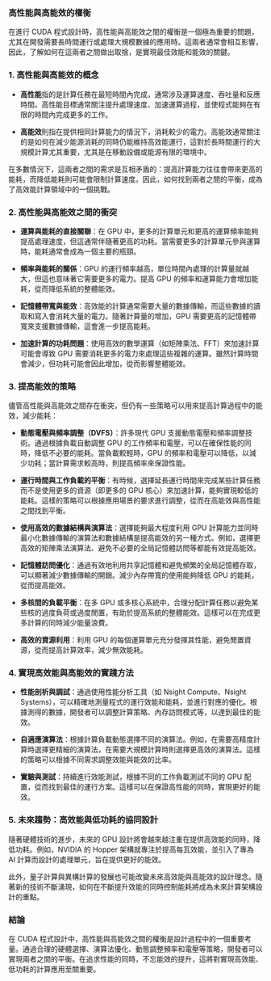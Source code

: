 ### 高性能與高能效的權衡

在進行 CUDA 程式設計時，高性能與高能效之間的權衡是一個極為重要的問題，尤其在開發需要長時間運行或處理大規模數據的應用時。這兩者通常會相互影響，因此，了解如何在這兩者之間做出取捨，是實現最佳效能和能效的關鍵。

### 1. **高性能與高能效的概念**

- **高性能**指的是計算任務在最短時間內完成，通常涉及運算速度、吞吐量和反應時間。高性能目標通常關注提升處理速度、加速運算過程，並使程式能夠在有限的時間內完成更多的工作。

- **高能效**則指在提供相同計算能力的情況下，消耗較少的電力。高能效通常關注的是如何在減少能源消耗的同時仍能維持高效能運行，這對於長時間運行的大規模計算尤其重要，尤其是在移動設備或能源有限的環境中。

在多數情況下，這兩者之間的需求是互相矛盾的：提高計算能力往往會帶來更高的能耗，而降低能耗則可能會限制計算速度。因此，如何找到兩者之間的平衡，成為了高效能計算領域中的一個挑戰。

### 2. **高性能與高能效之間的衝突**

- **運算與能耗的直接關聯**：在 GPU 中，更多的計算單元和更高的運算頻率能夠提高處理速度，但這通常伴隨著更高的功耗。當需要更多的計算單元參與運算時，能耗通常會成為一個主要的瓶頸。

- **頻率與能耗的關係**：GPU 的運行頻率越高，單位時間內處理的計算量就越大，但這也意味著它需要更多的電力。提高 GPU 的頻率和運算能力會增加能耗，從而降低系統的整體能效。

- **記憶體帶寬與能效**：高效能的計算通常需要大量的數據傳輸，而這些數據的讀取和寫入會消耗大量的電力。隨著計算量的增加，GPU 需要更高的記憶體帶寬來支援數據傳輸，這會進一步提高能耗。

- **加速計算的功耗問題**：使用高效的數學運算（如矩陣乘法、FFT）來加速計算可能會導致 GPU 需要消耗更多的電力來處理這些複雜的運算。雖然計算時間會減少，但功耗可能會因此增加，從而影響整體能效。

### 3. **提高能效的策略**

儘管高性能與高能效之間存在衝突，但仍有一些策略可以用來提高計算過程中的能效，減少能耗：

- **動態電壓與頻率調整（DVFS）**：許多現代 GPU 支援動態電壓和頻率調整技術。通過根據負載自動調整 GPU 的工作頻率和電壓，可以在確保性能的同時，降低不必要的能耗。當負載較輕時，GPU 的頻率和電壓可以降低，以減少功耗；當計算需求較高時，則提高頻率來保證性能。

- **運行時間與工作負載的平衡**：有時候，選擇延長運行時間來完成某些計算任務而不是使用更多的資源（即更多的 GPU 核心）來加速計算，能夠實現較低的能耗。這樣的策略可以根據應用場景的要求進行調整，從而在高能效與高性能之間找到平衡。

- **使用高效的數據結構與演算法**：選擇能夠最大程度利用 GPU 計算能力並同時最小化數據傳輸的演算法和數據結構是提高能效的另一種方式。例如，選擇更高效的矩陣乘法演算法、避免不必要的全局記憶體訪問等都能有效提高能效。

- **記憶體訪問優化**：通過有效地利用共享記憶體和避免頻繁的全局記憶體存取，可以顯著減少數據傳輸的開銷。減少內存帶寬的使用能夠降低 GPU 的能耗，從而提高能效。

- **多核間的負載平衡**：在多 GPU 或多核心系統中，合理分配計算任務以避免某些核的過度負荷或過度閒置，有助於提高系統的整體能效。這樣可以在完成更多計算的同時減少能量浪費。

- **高效的資源利用**：利用 GPU 的每個運算單元充分發揮其性能，避免閒置資源，從而提高計算效率，減少無效能耗。

### 4. **實現高效能與高能效的實踐方法**

- **性能剖析與調試**：通過使用性能分析工具（如 Nsight Compute、Nsight Systems），可以精確地測量程式的運行效能和能耗，並進行對應的優化。根據測得的數據，開發者可以調整計算策略、內存訪問模式等，以達到最佳的能效。

- **自適應演算法**：根據計算負載動態選擇不同的演算法。例如，在需要高精度計算時選擇更精細的演算法，在需要大規模計算時則選擇更高效的演算法。這樣的策略可以根據不同需求調整效能與能效的比率。

- **實驗與測試**：持續進行效能測試，根據不同的工作負載測試不同的 GPU 配置，從而找到最佳的運行方案。這樣可以在保證高性能的同時，實現更好的能效。

### 5. **未來趨勢：高效能與低功耗的協同設計**

隨著硬體技術的進步，未來的 GPU 設計將會越來越注重在提供高效能的同時，降低功耗。例如，NVIDIA 的 Hopper 架構就專注於提高每瓦效能，並引入了專為 AI 計算而設計的處理單元，旨在提供更好的能效。

此外，量子計算與異構計算的發展也可能改變未來高效能與高能效的設計理念。隨著新的技術不斷湧現，如何在不斷提升效能的同時控制能耗將成為未來計算架構設計的重點。

### 結論

在 CUDA 程式設計中，高性能與高能效之間的權衡是設計過程中的一個重要考量。通過合理的硬體選擇、演算法優化、動態調整頻率和電壓等策略，開發者可以實現兩者之間的平衡。在追求性能的同時，不忘能效的提升，這將對實現高效能、低功耗的計算應用至關重要。